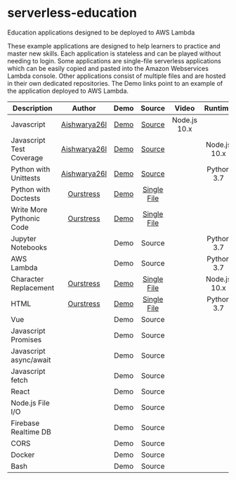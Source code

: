 # serverless-education
Education applications designed to be deployed to AWS Lambda

These example applications are designed to help learners to practice and master new skills. Each application is stateless and can be played without needing to login. Some applications are single-file serverless applications which can be easily copied and pasted into the Amazon Webservices Lambda console. Other applications consist of multiple files and are hosted in their own dedicated repositories. The Demo links point to an example of the application deployed to AWS Lambda. 

| Description | Author | Demo | Source | Video | Runtime |
| ------------|:------:|:----:|:------:|:-----:|:-------:|
| Javascript         |[Aishwarya26l](https://github.com/Aishwarya26l)| [Demo](https://ak0y53o2c4.execute-api.us-east-1.amazonaws.com/default/jsCodeForTest) | [Source](https://github.com/Aishwarya26l/jestRunner-edit-source-code)         |Node.js 10.x|
| Javascript Test Coverage  | [Aishwarya26l](https://github.com/Aishwarya26l)   | [Demo](https://782y5jejz5.execute-api.us-east-1.amazonaws.com/default/jestRunner)      |   [Source](https://github.com/Aishwarya26l/jestRunner) ||Node.js 10.x|
| Python with Unittests      | [Aishwarya26l](https://github.com/Aishwarya26l)        | [Demo](https://dmvd8lmqa9.execute-api.us-east-1.amazonaws.com/default/pythonTestingSuite)      |  [Source](https://github.com/Aishwarya26l/pythonTestingSuite)||Python 3.7|
|Python with Doctests    |  [Ourstress](https://github.com/Ourstress)        | [Demo](https://pw1o5ynfq8.execute-api.us-east-1.amazonaws.com/default/doctestWithTabs)      |  [Single File](https://github.com/Ourstress/lambdaFunctions/blob/master/doctestActivityWithTabs.py) ||
|Write More Pythonic Code  |  [Ourstress](https://github.com/Ourstress)  | [Demo](https://qkfgaek7c4.execute-api.us-east-1.amazonaws.com/default/pythonicCode)      |   [Single File](https://github.com/Ourstress/lambdaFunctions/blob/master/pythonicCodeActivity.py) ||
| Jupyter Notebooks  |     |  Demo     |  Source ||Python 3.7|
| AWS Lambda  |   | Demo      |   Source ||Python 3.7|
| Character Replacement  | [Ourstress](https://github.com/Ourstress)   | [Demo](https://j30d9ve863.execute-api.us-east-1.amazonaws.com/default/emojiReplacer)      |   [Single File](https://github.com/Ourstress/lambdaFunctions/blob/master/emojiReplacer.js) ||Node.js 10.x|
|HTML | [Ourstress](https://github.com/Ourstress)   | [Demo](https://0vww2yw6y1.execute-api.us-east-1.amazonaws.com/default/fiveQuestionsHtmlActivity)      |   [Single File](https://github.com/Ourstress/lambdaFunctions/blob/master/htmlActivity.py) ||Python 3.7|
|Vue                   |    | Demo |   Source ||
|Javascript Promises   |    | Demo |   Source ||
|Javascript async/await|    | Demo |   Source ||
|Javascript fetch      |    | Demo |   Source ||
|React                 |    | Demo |   Source ||
|Node.js File I/O      |    | Demo |   Source ||
|Firebase Realtime DB  |    | Demo |   Source ||
|CORS                  |    | Demo |   Source ||
|Docker                |    | Demo |   Source ||
|Bash                  |    | Demo |   Source ||
